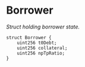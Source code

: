 # Borrower
*Struct holding borrower state.*


```solidity
struct Borrower {
    uint256 t0Debt;
    uint256 collateral;
    uint256 npTpRatio;
}
```

